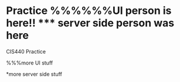 # Practice %%%%%%UI person is here!! *** server side person was here
CIS440 Practice



%%%more UI stuff



*more server side stuff